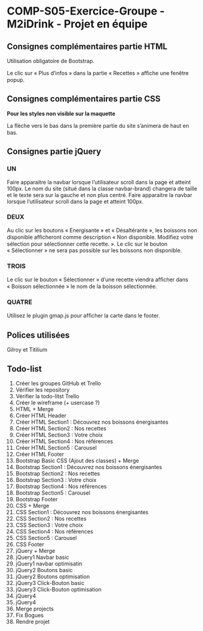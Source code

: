# COMP-S05-Exercice-Groupe - M2iDrink -  Projet en équipe

## Consignes complémentaires partie HTML
 Utilisation obligatoire de Bootstrap.

Le clic sur « Plus d’infos » dans la partie « Recettes » afﬁche une fenêtre popup.

## Consignes complémentaires partie CSS
**Pour les styles non visible sur la maquette**

La ﬂèche vers le bas dans la première partie du site s’animera de haut en bas.

## Consignes partie jQuery
### UN
Faire apparaitre la navbar lorsque l’utilisateur scroll dans la page et atteint 100px. 
Le nom du site (situé dans la classe navbar-brand) changera de taille et le texte sera sur la gauche et non plus centré. Faire apparaitre la navbar lorsque l’utilisateur scroll dans la page et atteint 100px.

### DEUX
Au clic sur les boutons « Energisante » et « Désaltérante », les boissons non disponible afﬁcheront comme description « Non disponible. Modiﬁez votre sélection pour sélectionner cette recette. ». Le clic sur le bouton « Sélectionner » ne sera pas possible sur les boissons non disponible.

### TROIS
Le clic sur le bouton « Sélectionner » d’une recette viendra afﬁcher dans « Boisson sélectionnée » le nom de la boisson sélectionnée.

### QUATRE
Utilisez le plugin gmap.js pour afﬁcher la carte dans le footer.


## Polices utilisées
Gilroy et Titilium 

## Todo-list
1. Créer les groupes GitHub et Trello
2. Vérifier les repository
3. Vérifier la todo-litst Trello
4. Créer le wireframe (+ usercase ?)
5. HTML + Merge
6. Créer HTML Header
7. Créer HTML Section1 : Découvrez nos boissons énergisantes
8. Créer HTML Section2 : Nos recettes
9. Créer HTML Section3 : Votre choix
10. Créer HTML Section4 : Nos références
11. Créer HTML Section5 : Carousel
12. Créer HTML Footer
13. Bootstrap Basic CSS (Ajout des classes) + Merge
14. Bootstrap Section1 : Découvrez nos boissons énergisantes
15. Bootstrap Section2 : Nos recettes
16. Bootstrap Section3 : Votre choix
17. Bootstrap Section4 : Nos références
18. Bootstrap Section5 : Carousel
19. Bootstrap Footer
20. CSS  + Merge
21. CSS Section1 : Découvrez nos boissons énergisantes
22. CSS Section2 : Nos recettes
23. CSS Section3 : Votre choix
24. CSS Section4 : Nos références
25. CSS Section5 : Carousel
26. CSS Footer
27. jQuery + Merge
28. jQuery1 Navbar basic
29. jQuery1 navbar optimisatin
30. jQuery2 Boutons basic
31. jQuery2 Boutons optimisation
32. jQuery3 Click-Bouton basic
32. jQuery3 Click-Bouton optimisation
33. jQuery4
34. jQuery4
35. Merge projects
36. Fix Bogues
37. Rendre projet